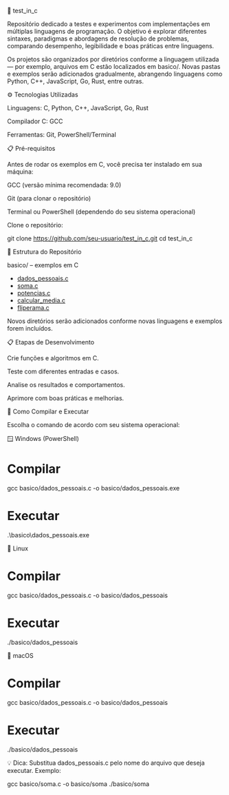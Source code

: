 🧪 test_in_c

Repositório dedicado a testes e experimentos com implementações em múltiplas linguagens de programação.
O objetivo é explorar diferentes sintaxes, paradigmas e abordagens de resolução de problemas, comparando desempenho, legibilidade e boas práticas entre linguagens.

Os projetos são organizados por diretórios conforme a linguagem utilizada — por exemplo, arquivos em C estão localizados em basico/.
Novas pastas e exemplos serão adicionados gradualmente, abrangendo linguagens como Python, C++, JavaScript, Go, Rust, entre outras.

⚙️ Tecnologias Utilizadas

Linguagens: C, Python, C++, JavaScript, Go, Rust

Compilador C: GCC

Ferramentas: Git, PowerShell/Terminal

📋 Pré-requisitos

Antes de rodar os exemplos em C, você precisa ter instalado em sua máquina:

GCC
 (versão mínima recomendada: 9.0)

Git
 (para clonar o repositório)

Terminal ou PowerShell (dependendo do seu sistema operacional)

Clone o repositório:

git clone https://github.com/seu-usuario/test_in_c.git
cd test_in_c

📁 Estrutura do Repositório

basico/ – exemplos em C

- [dados_pessoais.c](basico/dados_pessoais.c)
- [soma.c](basico/soma.c)
- [potencias.c](basico/potencias.c)
- [calcular_media.c](basico/calcular_media.c)
- [fliperama.c](basico/fliperama.c)

Novos diretórios serão adicionados conforme novas linguagens e exemplos forem incluídos.

📋 Etapas de Desenvolvimento

Crie funções e algoritmos em C.

Teste com diferentes entradas e casos.

Analise os resultados e comportamentos.

Aprimore com boas práticas e melhorias.

🚀 Como Compilar e Executar

Escolha o comando de acordo com seu sistema operacional:

🪟 Windows (PowerShell)
# Compilar
gcc basico/dados_pessoais.c -o basico/dados_pessoais.exe

# Executar
.\basico\dados_pessoais.exe

🐧 Linux
# Compilar
gcc basico/dados_pessoais.c -o basico/dados_pessoais

# Executar
./basico/dados_pessoais

🍎 macOS
# Compilar
gcc basico/dados_pessoais.c -o basico/dados_pessoais

# Executar
./basico/dados_pessoais


💡 Dica: Substitua dados_pessoais.c pelo nome do arquivo que deseja executar.
Exemplo:

gcc basico/soma.c -o basico/soma
./basico/soma
